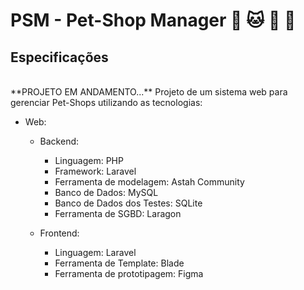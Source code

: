 # PSM - Pet-Shop Manager :dog: :cat: :chicken: :horse:

## **Especificações**
<br>
**PROJETO EM ANDAMENTO...**
Projeto de um sistema web para gerenciar Pet-Shops utilizando as tecnologias:

- Web:
    - Backend: 
      - Linguagem: PHP
      - Framework: Laravel 
      - Ferramenta de modelagem: Astah Community
      - Banco de Dados: MySQL
      - Banco de Dados dos Testes: SQLite
      - Ferramenta de SGBD: Laragon
    
    - Frontend: 
      - Linguagem: Laravel
      - Ferramenta de Template: Blade 
      - Ferramenta de prototipagem: Figma
 

